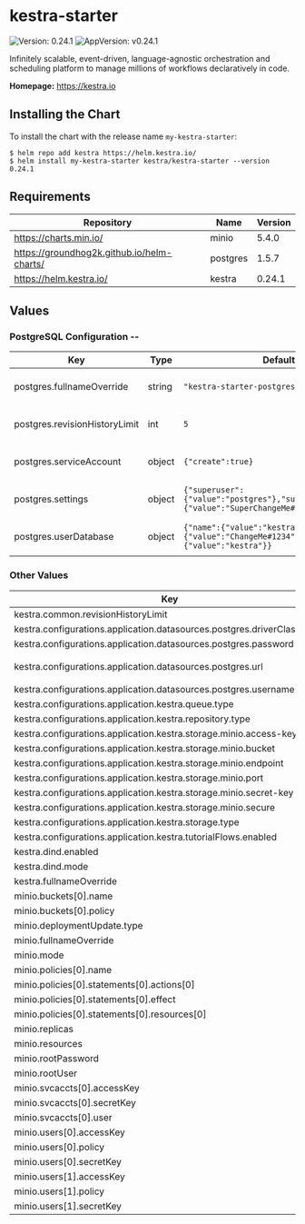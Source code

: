 # kestra-starter

![Version: 0.24.1](https://img.shields.io/badge/Version-0.24.1-informational?style=flat-square) ![AppVersion: v0.24.1](https://img.shields.io/badge/AppVersion-v0.24.1-informational?style=flat-square)

Infinitely scalable, event-driven, language-agnostic orchestration and scheduling platform to manage millions of workflows declaratively in code.

**Homepage:** <https://kestra.io>

## Installing the Chart

To install the chart with the release name `my-kestra-starter`:

```console
$ helm repo add kestra https://helm.kestra.io/
$ helm install my-kestra-starter kestra/kestra-starter --version 0.24.1
```

## Requirements

| Repository | Name | Version |
|------------|------|---------|
| https://charts.min.io/ | minio | 5.4.0 |
| https://groundhog2k.github.io/helm-charts/ | postgres | 1.5.7 |
| https://helm.kestra.io/ | kestra | 0.24.1 |

## Values

### PostgreSQL Configuration --

| Key | Type | Default | Description |
|-----|------|---------|-------------|
| postgres.fullnameOverride | string | `"kestra-starter-postgres"` | see https://artifacthub.io/packages/helm/groundhog2k/postgres for all available configurations |
| postgres.revisionHistoryLimit | int | `5` | see https://artifacthub.io/packages/helm/groundhog2k/postgres for all available configurations |
| postgres.serviceAccount | object | `{"create":true}` | see https://artifacthub.io/packages/helm/groundhog2k/postgres for all available configurations |
| postgres.settings | object | `{"superuser":{"value":"postgres"},"superuserPassword":{"value":"SuperChangeMe#1234"}}` | see https://artifacthub.io/packages/helm/groundhog2k/postgres for all available configurations |
| postgres.userDatabase | object | `{"name":{"value":"kestra"},"password":{"value":"ChangeMe#1234"},"user":{"value":"kestra"}}` | see https://artifacthub.io/packages/helm/groundhog2k/postgres for all available configurations |

### Other Values

| Key | Type | Default | Description |
|-----|------|---------|-------------|
| kestra.common.revisionHistoryLimit | int | `5` |  |
| kestra.configurations.application.datasources.postgres.driverClassName | string | `"org.postgresql.Driver"` |  |
| kestra.configurations.application.datasources.postgres.password | string | `"ChangeMe#1234"` |  |
| kestra.configurations.application.datasources.postgres.url | string | `"jdbc:postgresql://kestra-starter-postgres:5432/kestra"` |  |
| kestra.configurations.application.datasources.postgres.username | string | `"kestra"` |  |
| kestra.configurations.application.kestra.queue.type | string | `"postgres"` |  |
| kestra.configurations.application.kestra.repository.type | string | `"postgres"` |  |
| kestra.configurations.application.kestra.storage.minio.access-key | string | `"kestra"` |  |
| kestra.configurations.application.kestra.storage.minio.bucket | string | `"kestra"` |  |
| kestra.configurations.application.kestra.storage.minio.endpoint | string | `"kestra-starter-minio"` |  |
| kestra.configurations.application.kestra.storage.minio.port | string | `"9000"` |  |
| kestra.configurations.application.kestra.storage.minio.secret-key | string | `"kestra-1234"` |  |
| kestra.configurations.application.kestra.storage.minio.secure | string | `"false"` |  |
| kestra.configurations.application.kestra.storage.type | string | `"minio"` |  |
| kestra.configurations.application.kestra.tutorialFlows.enabled | bool | `true` |  |
| kestra.dind.enabled | bool | `true` |  |
| kestra.dind.mode | string | `"insecure"` |  |
| kestra.fullnameOverride | string | `"kestra-starter"` |  |
| minio.buckets[0].name | string | `"kestra"` |  |
| minio.buckets[0].policy | string | `"public"` |  |
| minio.deploymentUpdate.type | string | `"Recreate"` |  |
| minio.fullnameOverride | string | `"kestra-starter-minio"` |  |
| minio.mode | string | `"standalone"` |  |
| minio.policies[0].name | string | `"KestraWritePolicy"` |  |
| minio.policies[0].statements[0].actions[0] | string | `"s3:*"` |  |
| minio.policies[0].statements[0].effect | string | `"Allow"` |  |
| minio.policies[0].statements[0].resources[0] | string | `"arn:aws:s3:::kestra/*"` |  |
| minio.replicas | int | `1` |  |
| minio.resources | object | `{}` |  |
| minio.rootPassword | string | `"SuperChangeMe#1234"` |  |
| minio.rootUser | string | `"root"` |  |
| minio.svcaccts[0].accessKey | string | `"kestra-svcacct"` |  |
| minio.svcaccts[0].secretKey | string | `"kestra-svcacct-1234"` |  |
| minio.svcaccts[0].user | string | `"kestra"` |  |
| minio.users[0].accessKey | string | `"console"` |  |
| minio.users[0].policy | string | `"consoleAdmin"` |  |
| minio.users[0].secretKey | string | `"console-1234"` |  |
| minio.users[1].accessKey | string | `"kestra"` |  |
| minio.users[1].policy | string | `"KestraWritePolicy"` |  |
| minio.users[1].secretKey | string | `"kestra-1234"` |  |
